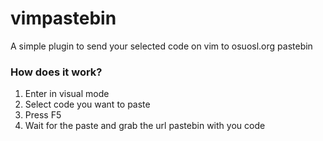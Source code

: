 # vimpastebin
A simple plugin to send your selected code on vim to osuosl.org pastebin

### How does it work?

1. Enter in visual mode
2. Select code you want to paste
3. Press F5
4. Wait for the paste and grab the url pastebin with you code

